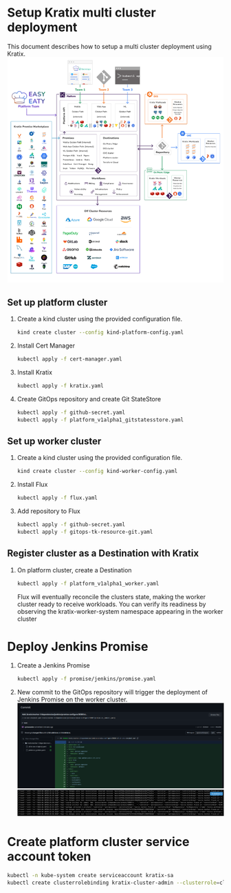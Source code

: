 # Setup Kratix multi cluster deployment
This document describes how to setup a multi cluster deployment using Kratix.
![Kratix Multi Cluster Deployment](../assets/kratix-arch-full-8fdfe4d00581ef20cc545b4bfb29de1d.png)
## Set up platform cluster
1. Create a kind cluster using the provided configuration file.
    ```bash
    kind create cluster --config kind-platform-config.yaml
    ```
2. Install Cert Manager
    ```bash
    kubectl apply -f cert-manager.yaml
    ```
3. Install Kratix
    ```bash
    kubectl apply -f kratix.yaml
    ```
4. Create GitOps repository and create Git StateStore
    ```bash
    kubectl apply -f github-secret.yaml
    kubectl apply -f platform_v1alpha1_gitstatesstore.yaml
    ```
## Set up worker cluster
1. Create a kind cluster using the provided configuration file.
    ```bash
    kind create cluster --config kind-worker-config.yaml
    ```
2. Install Flux
    ```bash
    kubectl apply -f flux.yaml
    ```
3. Add repository to Flux
    ```bash
    kubectl apply -f github-secret.yaml
    kubectl apply -f gitops-tk-resource-git.yaml
    ```
## Register cluster as a Destination with Kratix
1. On platform cluster, create a Destination
    ```bash
    kubectl apply -f platform_v1alpha1_worker.yaml
    ```
    Flux will eventually reconcile the clusters state, making the worker cluster ready to receive workloads. You can verify its readiness by observing the kratix-worker-system namespace appearing in the worker cluster

# Deploy Jenkins Promise
1. Create a Jenkins Promise
    ```bash
    kubectl apply -f promise/jenkins/promise.yaml
    ```
2. New commit to the GitOps repository will trigger the deployment of Jenkins Promise on the worker cluster.
    ![Jenkins Promise](../assets/jenkins-promise-2.png)
    ![Jenkins Promise](../assets/jenkins-promise-1.png)

# Create platform cluster service account token
```bash
kubectl -n kube-system create serviceaccount kratix-sa
kubectl create clusterrolebinding kratix-cluster-admin --clusterrole=cluster-admin --serviceaccount=kube-system:kratix-sa
```